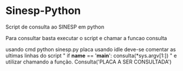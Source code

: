 # Sinesp-Python
Script de consulta ao SINESP em python


Para consultar basta executar o script e chamar a funcao consulta

usando cmd
python sinesp.py placa
usando idle deve-se comentar as ultimas linhas do script 
"
if __name__ == '__main__':
   consulta(*sys.argv[1:])
"
e utilizar chamando a função.
Consulta('PLACA A SER CONSULTADA')
